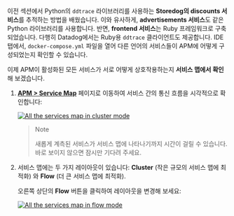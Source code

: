 이전 섹션에서 Python의 `ddtrace` 라이브러리를 사용하는 **Storedog의 discounts 서비스**를 추적하는 방법을 배웠습니다. 이와 유사하게, **advertisements 서비스**도 같은 Python 라이브러리를 사용합니다. 반면, **frontend 서비스**는 Ruby 프레임워크로 구축되었습니다. 다행히 Datadog에서는 Ruby용 `ddtrace` 클라이언트도 제공합니다. IDE 탭에서, `docker-compose.yml` 파일을 열어 다른 언어의 서비스들이 APM에 어떻게 구성되었는지 확인할 수 있습니다.

이제 APM이 활성화된 모든 서비스가 서로 어떻게 상호작용하는지 **서비스 맵에서 확인**해 보겠습니다.

1. **[APM > Service Map](https://app.datadoghq.com/apm/map)** 페이지로 이동하여 서비스 간의 통신 흐름을 시각적으로 확인합니다:
    
    [![All the services map in cluster mode](https://play.instruqt.com/assets/tracks/kccv27qqpk4s/b8bf58862a16c212d43d261c9e9021fb/assets/01-apm/service_map_cluster.png)](https://play.instruqt.com/assets/tracks/kccv27qqpk4s/b8bf58862a16c212d43d261c9e9021fb/assets/01-apm/service_map_cluster.png)
    
    > Note
    > 
    > 새롭게 계측된 서비스가 서비스 맵에 나타나기까지 시간이 걸릴 수 있습니다. 바로 보이지 않으면 잠시만 기다려 주세요.
    
2. 서비스 맵에는 두 가지 레이아웃이 있습니다: **Cluster** (작은 규모의 서비스 맵에 최적화) 와 **Flow** (더 큰 서비스 맵에 최적화).
    
    오른쪽 상단의 **Flow** 버튼을 클릭하여 레이아웃을 변경해 보세요:
    
    [![All the services map in flow mode](https://play.instruqt.com/assets/tracks/kccv27qqpk4s/381605949d46f0cdb4f852a21240275e/assets/01-apm/service_map_flow.png)](https://play.instruqt.com/assets/tracks/kccv27qqpk4s/381605949d46f0cdb4f852a21240275e/assets/01-apm/service_map_flow.png)